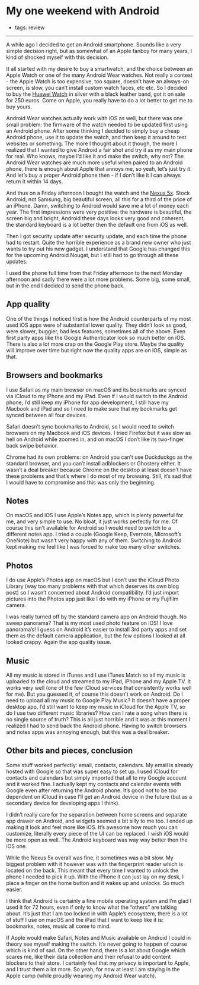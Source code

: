 # My one weekend with Android
- tags: review

---

A while ago I decided to get an Android smartphone. Sounds like a very simple decision right, but as somewhat of an Apple fanboy for many years, I kind of shocked myself with this decision.

It all started with my desire to buy a smartwatch, and the choice between an Apple Watch or one of the many Android Wear watches. Not really a contest - the Apple Watch is too expensive, too square, doesn’t have an always-on screen, is slow, you can’t install custom watch faces, etc etc. So I decided to buy the [Huawei Watch](http://www.gethuawei.com/huawei-watch) in silver with a black leather band, got it on sale for 250 euros. Come on Apple, you really have to do a lot better to get me to buy yours.

Android Wear watches actually work with iOS as well, but there was one small problem: the firmware of the watch needed to be updated first using an Android phone. After some thinking I decided to simply buy a cheap Android phone, use it to update the watch, and then keep it around to test websites or something. The more I thought about it though, the more I realized that I wanted to give Android a fair shot and try it as my main phone for real. Who knows, maybe I’d like it and make the switch, why not? The Android Wear watches are much more useful when paired to an Android phone, there is enough about Apple that annoys me, so yeah, let’s just try it. And let’s buy a proper Android phone then - if I don’t like it I can always return it within 14 days.

And thus on a Friday afternoon I bought the watch and the [Nexus 5x](https://www.google.com/nexus/5x/). Stock Android, not Samsung, big beautiful screen, all this for a third of the price of an iPhone. Damn, switching to Android would save me a lot of money each year. The first impressions were very positive: the hardware is beautiful, the screen big and bright, Android these days looks very good and coherent, the standard keyboard is a lot better then the default one from iOS as well.

Then I got security update after security update, and each time the phone had to restart. Quite the horrible experience as a brand new owner who just wants to try out his new gadget. I understand that Google has changed this for the upcoming Android Nougat, but I still had to go through all these updates.

I used the phone full time from that Friday afternoon to the next Monday afternoon and sadly there were a lot more problems. Some big, some small, but in the end I decided to send the phone back.

## App quality
One of the things I noticed first is how the Android counterparts of my most used iOS apps were of substantial lower quality. They didn’t look as good, were slower, buggier, had less features, sometimes all of the above. Even first party apps like the Google Authenticator look so much better on iOS. There is also a lot more crap on the Google Play store. Maybe the quality will improve over time but right now the quality apps are on iOS, simple as that.

## Browsers and bookmarks
I use Safari as my main browser on macOS and its bookmarks are synced via iCloud to my iPhone and my iPad. Even if I would switch to the Android phone, I’d still keep my iPhone for app development, I still have my Macbook and iPad and so I need to make sure that my bookmarks get synced between all four devices.

Safari doesn’t sync bookmarks to Android, so I would need to switch browsers on my Macbook and iOS devices. I tried Firefox but it was slow as hell on Android while zoomed in, and on macOS I don’t like its two-finger back swipe behavior.

Chrome had its own problems: on Android you can’t use Duckduckgo as the standard browser, and you can’t install adblockers or Ghostery either. It wasn’t a deal breaker because Chrome on the desktop at least doesn’t have these problems and that’s where I do most of my browsing. Still, it’s sad that I would have to compromise and this was only the beginning.

## Notes
On macOS and iOS I use Apple’s Notes app, which is plenty powerful for me, and very simple to use. No bloat, it just works perfectly for me. Of course this isn’t available for Android so I would need to switch to a different notes app. I tried a couple (Google Keep, Evernote, Microsoft’s OneNote) but wasn’t very happy with any of them. Switching to Android kept making me feel like I was forced to make too many other switches.

## Photos
I do use Apple’s Photos app on macOS but I don’t use the iCloud Photo Library (way too many problems with that which deserves its own blog post) so I wasn’t concerned about Android compatibility. I’d just import pictures into the Photos app just like I do with my iPhone or my Fujifilm camera. 

I was really turned off by the standard camera app on Android though. No sweep panorama? That is my most used photo feature on iOS! I love panorama’s! I guess on Android it’s easier to install 3rd party apps and set them as the default camera application, but the few options I looked at all looked crappy. Again the app quality issue.

## Music
All my music is stored in iTunes and I use iTunes Match so all my music is uploaded to the cloud and streamed to my iPad, iPhone and my Apple TV. It works very well (one of the few iCloud services that consistently works well for me). But you guessed it, of course this doesn’t work on Android. Do I need to upload all my music to Google Play Music? It doesn’t have a proper desktop app, I’d still want to keep my music in iCloud for the Apple TV, so do I use two different music libraries? How can I rate a song when there is no single source of truth? This is all just horrible and it was at this moment I realized I had to send back the Android phone. Having to switch browsers and notes apps was annoying enough, but this was a deal breaker.

## Other bits and pieces, conclusion
Some stuff worked perfectly: email, contacts, calendars. My email is already hosted with Google so that was super easy to set up. I used iCloud for contacts and calendars but simply imported that all to my Google account and it worked fine. I actually kept my contacts and calendar events with Google even after returning the Android phone. It’s good not to be too dependent on iCloud in case I’ll get an Android device in the future (but as a secondary device for developing apps I think).

I didn’t really care for the separation between home screens and separate app drawer on Android, and widgets seemed a bit silly to me too. I ended up making it look and feel more like iOS. It’s awesome how much you can customize, literally every piece of the UI can be replaced. I wish iOS would be more open as well. The Android keyboard was way way better then the iOS one.

While the Nexus 5x overall was fine, it sometimes was a bit slow. My biggest problem with it however was with the fingerprint reader which is located on the back. This meant that every time I wanted to unlock the phone I needed to pick it up. With the iPhone it can just lay on my desk, I place a finger on the home button and it wakes up and unlocks. So much easier.

I think that Android is certainly a fine mobile operating system and I’m glad I used it for 72 hours, even if only to know what the “others” are talking about. It’s just that I am too locked in with Apple’s ecosystem, there is a lot of stuff I use on macOS and the iPad that I want to keep like it is: bookmarks, notes, music all come to mind.

If Apple would make Safari, Notes and Music available on Android I could in theory see myself making the switch. It’s never going to happen of course which is kind of sad. On the other hand, there is a lot about Google which scares me, like their data collection and their refusal to add content blockers to their store. I certainly feel that my privacy is important to Apple, and I trust them a lot more. So yeah, for now at least I am staying in the Apple camp (while proudly wearing my Android Wear watch).